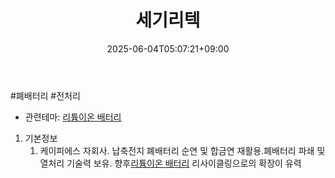 ﻿---
title: "세기리텍"
date: 2025-06-04T05:07:21+09:00
lastmod: 2025-06-04T05:07:21+09:00
type: docs
sidebar:
  open: true
weight: 7
---
<div style="display:none">
  <meta property="article:published_time" content="2025-06-03T20:07:21Z" />
  <meta property="article:modified_time" content="2025-06-03T20:07:21Z" />
</div>
#폐배터리 #전처리 

- 관련테마: [리튬이온 배터리](/industry-study/리튬이온-배터리/)

1. 기본정보
	1. 케이피에스 자회사. 납축전지 폐배터리 순연 및 합금연 재활용.폐배터리 파쇄 및 열처리 기술력 보유. 향후[리튬이온 배터리](/industry-study/리튬이온-배터리/) 리사이클링으로의 확장이 유력
